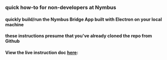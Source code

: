 ### quick how-to for non-developers at Nymbus
#### quickly build/run the Nymbus Bridge App built with Electron on your local machine
#### these instructions presume that you've already cloned the repo from Github
#### View the live instruction doc [here](https://adrizos.github.io/nymbus-bridge-build-doc/):
